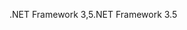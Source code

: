<span data-ttu-id="cac6d-101">.NET Framework 3,5</span><span class="sxs-lookup"><span data-stu-id="cac6d-101">.NET Framework 3.5</span></span>